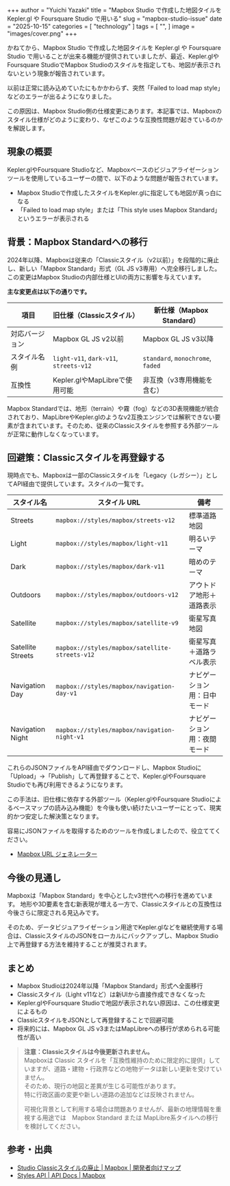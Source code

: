 +++
author = "Yuichi Yazaki"
title = "Mapbox Studio で作成した地図タイルを Kepler.gl や Foursquare Studio で用いる"
slug = "mapbox-studio-issue"
date = "2025-10-15"
categories = [
    "technology"
]
tags = [
    "",
]
image = "images/cover.png"
+++

かねてから、Mapbox Studio で作成した地図タイルを Kepler.gl や Foursquare Studio で用いることが出来る機能が提供されていましたが、最近、Kepler.glやFoursquare StudioでMapbox Studioのスタイルを指定しても、地図が表示されないという現象が報告されています。

以前は正常に読み込めていたにもかかわらず、突然「Failed to load map style」などのエラーが出るようになりました。

<!--more-->

この原因は、Mapbox Studio側の仕様変更にあります。本記事では、Mapboxのスタイル仕様がどのように変わり、なぜこのような互換性問題が起きているのかを解説します。



## 現象の概要

Kepler.glやFoursquare Studioなど、Mapboxベースのビジュアライゼーションツールを使用しているユーザーの間で、以下のような問題が報告されています。

- Mapbox Studioで作成したスタイルをKepler.glに指定しても地図が真っ白になる  
- 「Failed to load map style」または「This style uses Mapbox Standard」というエラーが表示される  


## 背景：Mapbox Standardへの移行

2024年以降、Mapboxは従来の「Classicスタイル（v2以前）」を段階的に廃止し、新しい「Mapbox Standard」形式（GL JS v3専用）へ完全移行しました。この変更はMapbox Studioの内部仕様とUIの両方に影響を与えています。

**主な変更点は以下の通りです。**

| 項目 | 旧仕様（Classicスタイル） | 新仕様（Mapbox Standard） |
|------|------------------|-------------------|
| 対応バージョン | Mapbox GL JS v2以前 | Mapbox GL JS v3以降 |
| スタイル名例 | `light-v11`, `dark-v11`, `streets-v12` | `standard`, `monochrome`, `faded` |
| 互換性 | Kepler.glやMapLibreで使用可能 | 非互換（v3専用機能を含む） |

Mapbox Standardでは、地形（terrain）や霧（fog）などの3D表現機能が統合されており、MapLibreやKepler.glのようなv2互換エンジンでは解釈できない要素が含まれています。そのため、従来のClassicスタイルを参照する外部ツールが正常に動作しなくなっています。



## 回避策：Classicスタイルを再登録する

現時点でも、Mapboxは一部のClassicスタイルを「Legacy（レガシー）」としてAPI経由で提供しています。スタイルの一覧です。

| スタイル名 | スタイル URL | 備考 |
|-------------|-------------|------|
| Streets | `mapbox://styles/mapbox/streets-v12` | 標準道路地図 |
| Light | `mapbox://styles/mapbox/light-v11` | 明るいテーマ |
| Dark | `mapbox://styles/mapbox/dark-v11` | 暗めのテーマ |
| Outdoors | `mapbox://styles/mapbox/outdoors-v12` | アウトドア地形＋道路表示 |
| Satellite | `mapbox://styles/mapbox/satellite-v9` | 衛星写真地図 |
| Satellite Streets | `mapbox://styles/mapbox/satellite-streets-v12` | 衛星写真＋道路ラベル表示 |
| Navigation Day | `mapbox://styles/mapbox/navigation-day-v1` | ナビゲーション用：日中モード |
| Navigation Night | `mapbox://styles/mapbox/navigation-night-v1` | ナビゲーション用：夜間モード |

これらのJSONファイルをAPI経由でダウンロードし、Mapbox Studioに「Upload」→「Publish」して再登録することで、Kepler.glやFoursquare Studioでも再び利用できるようになります。

この手法は、旧仕様に依存する外部ツール（Kepler.glやFoursquare Studioによるベースマップの読み込み機能）を今後も使い続けたいユーザーにとって、現実的かつ安定した解決策となります。

容易にJSONファイルを取得するためのツールを作成しましたので、役立ててください。

- [Mapbox URL ジェネレーター](https://n1n9-jp.github.io/Classic-Mapbox-Styles-Generator/)



## 今後の見通し

Mapboxは「Mapbox Standard」を中心としたv3世代への移行を進めています。
地形や3D要素を含む新表現が増える一方で、Classicスタイルとの互換性は今後さらに限定される見込みです。

そのため、データビジュアライゼーション用途でKepler.glなどを継続使用する場合は、ClassicスタイルのJSONをローカルにバックアップし、Mapbox Studio上で再登録する方法を維持することが推奨されます。



## まとめ

- Mapbox Studioは2024年以降「Mapbox Standard」形式へ全面移行  
- Classicスタイル（Light v11など）は新UIから直接作成できなくなった  
- Kepler.glやFoursquare Studioで地図が表示されない原因は、この仕様変更によるもの  
- ClassicスタイルをJSONとして再登録することで回避可能  
- 将来的には、Mapbox GL JS v3またはMapLibreへの移行が求められる可能性が高い

> **注意：Classicスタイルは今後更新されません。**  
> Mapboxは Classic スタイルを「互換性維持のために限定的に提供」していますが、道路・建物・行政界などの地物データは新しい更新を受けていません。  
> そのため、現行の地図と差異が生じる可能性があります。  
> 特に行政区画の変更や新しい道路の追加などは反映されません。  
>  
> 可視化背景として利用する場合は問題ありませんが、最新の地理情報を重視する用途では　Mapbox Standard または MapLibre系タイルへの移行を検討してください。

## 参考・出典

- [Studio Classicスタイルの廃止 | Mapbox | 開発者向けマップ](https://blog.mapbox.com/deprecating-studio-classic-styles-d8892ac38cb4)
- [Styles API | API Docs | Mapbox](https://docs.mapbox.com/api/maps/styles/#classic-mapbox-styles)
